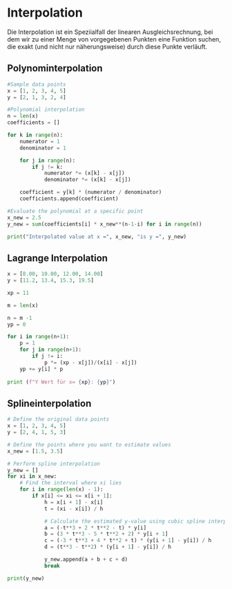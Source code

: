 # Interpolation
Die Interpolation ist ein Speziialfall der linearen Ausgleichsrechnung, bei dem wir zu einer Menge von vorgegebenen Punkten eine Funktion suchen, die exakt (und nicht nur näherungsweise) durch diese Punkte verläuft.


## Polynominterpolation

```python
#Sample data points
x = [1, 2, 3, 4, 5]
y = [2, 1, 3, 2, 4]

#Polynomial interpolation
n = len(x)
coefficients = []

for k in range(n):
    numerator = 1
    denominator = 1

    for j in range(n):
        if j != k:
            numerator *= (x[k] - x[j])
            denominator *= (x[k] - x[j])

    coefficient = y[k] * (numerator / denominator)
    coefficients.append(coefficient)

#Evaluate the polynomial at a specific point
x_new = 2.5
y_new = sum(coefficients[i] * x_new**(n-1-i) for i in range(n))

print("Interpolated value at x =", x_new, "is y =", y_new)
```

## Lagrange Interpolation

```python
x = [8.00, 10.00, 12.00, 14.00]
y = [11.2, 13.4, 15.3, 19.5]

xp = 11

m = len(x)

n = m -1
yp = 0

for i in range(n+1):
    p = 1
    for j in range(n+1):
        if j != i:
            p *= (xp - x[j])/(x[i] - x[j])
    yp += y[i] * p
    
print (f"Y Wert für x= {xp}: {yp}")
```



## Splineinterpolation

```python
# Define the original data points
x = [1, 2, 3, 4, 5]
y = [2, 4, 1, 5, 3]

# Define the points where you want to estimate values
x_new = [1.5, 3.5]

# Perform spline interpolation
y_new = []
for xi in x_new:
    # Find the interval where xi lies
    for i in range(len(x) - 1):
        if x[i] <= xi <= x[i + 1]:
            h = x[i + 1] - x[i]
            t = (xi - x[i]) / h

            # Calculate the estimated y-value using cubic spline interpolation formula
            a = (-t**3 + 2 * t**2 - t) * y[i]
            b = (3 * t**3 - 5 * t**2 + 2) * y[i + 1]
            c = (-3 * t**3 + 4 * t**2 + t) * (y[i + 1] - y[i]) / h
            d = (t**3 - t**2) * (y[i + 1] - y[i]) / h

            y_new.append(a + b + c + d)
            break

print(y_new)
```